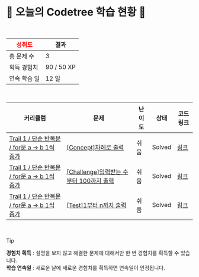 # 🌲 오늘의 Codetree 학습 현황 🌲

<br />

| <span style="color:red;display:block;text-align:center;"> **성취도**</span> | 결과 |
|---|---|
| 총 문제 수 | 3 |
| 획득 경험치 | 90 / 50 XP |
| 연속 학습 일 | 12 일 |

<br />

|커리큘럼|문제|난이도|상태|코드 링크|
|---|---|---|---|---|
|[Trail 1 / 단순 반복문 / for문 a → b 1씩 증가](https://www.codetree.ai/trail-info/novice-low/)|[[Concept]차례로 출력](https://www.codetree.ai/trails/complete/curated-cards/intro-print-in-order/)|쉬움|Solved|[링크](https://github.com/bear65507/Codetree/blob/main/250504/%EC%B0%A8%EB%A1%80%EB%A1%9C%20%EC%B6%9C%EB%A0%A5/print-in-order.cpp)|
|[Trail 1 / 단순 반복문 / for문 a → b 1씩 증가](https://www.codetree.ai/trail-info/novice-low/)|[[Challenge]입력받는 수 부터 100까지 출력](https://www.codetree.ai/trails/complete/curated-cards/challenge-print-number-from-given-num-to-100/)|쉬움|Solved|[링크](https://github.com/bear65507/Codetree/blob/main/250504/%EC%9E%85%EB%A0%A5%EB%B0%9B%EB%8A%94%20%EC%88%98%20%EB%B6%80%ED%84%B0%20100%EA%B9%8C%EC%A7%80%20%EC%B6%9C%EB%A0%A5/print-number-from-given-num-to-100.cpp)|
|[Trail 1 / 단순 반복문 / for문 a → b 1씩 증가](https://www.codetree.ai/trail-info/novice-low/)|[[Test]1부터 n까지 출력](https://www.codetree.ai/trails/complete/curated-cards/test-print-from-1-to-n/)|쉬움|Solved|[링크](https://github.com/bear65507/Codetree/blob/main/250504/1%EB%B6%80%ED%84%B0%20n%EA%B9%8C%EC%A7%80%20%EC%B6%9C%EB%A0%A5/print-from-1-to-n.cpp)|


<br />

> [!TIP]
> **경험치 획득** : 설명을 보지 않고 해결한 문제에 대해서만 한 번 경험치를 획득할 수 있습니다.  
> **학습 연속일** : 새로운 날에 새로운 경험치를 획득하면 연속일이 인정됩니다.


